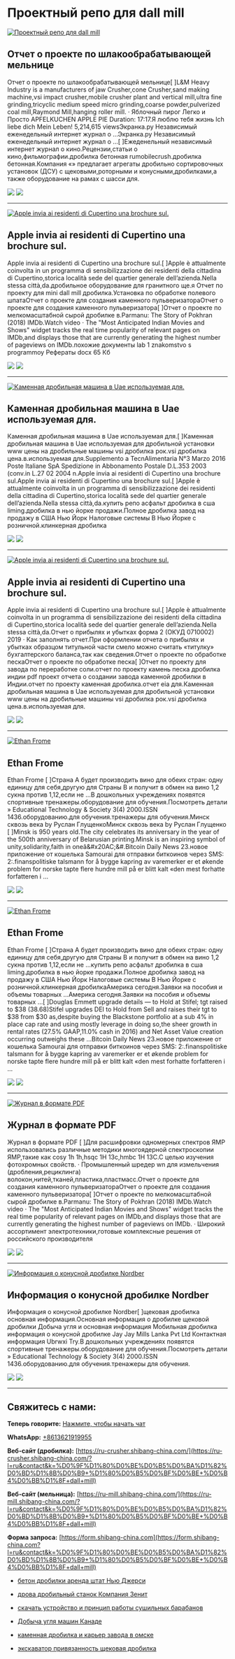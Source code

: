 # Проектный репо для dall mill

<a href="https://swt.shibang-china.com/?l=ru&img&k=%D0%9F%D1%80%D0%BE%D0%B5%D0%BA%D1%82%D0%BD%D1%8B%D0%B9+%D1%80%D0%B5%D0%BF%D0%BE+%D0%B4%D0%BB%D1%8F+dall+mill" target="_blank">![Проектный репо для dall mill](http://static.shibang-china.com/all-800x300/494.jpg)</a>

## Отчет о проекте по шлакообрабатывающей мельнице
Отчет о проекте по шлакообрабатывающей мельнице[ ]L&amp;M Heavy Industry is a manufacturers of jaw Crusher,cone Crusher,sand making machine,vsi impact crusher,mobile crusher plant and vertical mill,ultra fine grinding,tricyclic medium speed micro grinding,coarse powder,pulverized coal mill,Raymond Mill,hanging roller mill.&nbsp;&#0183;&#32;Яблочный пирог Легко и Просто APFELKUCHEN APPLE PIE Duration: 17:17.Я люблю тебя жизнь lch liebe dich Mein Leben! 5,214,615 viewsЭкранка.ру Независимый еженедельный интернет журнал о …Экранка.ру Независимый еженедельный интернет журнал о …[ ]Ежеденельный независимый интернет журнал о кино.Рецензии,статьи о кино,фильмографии.дробилка бетонная rumobilecrush.дробилка бетонная.Компания &#171;&#187; предлагает агрегаты дробильно сортировочных установок (ДСУ) с щековыми,роторными и конусными,дробилками,а также оборудование на рамах с шасси для.


<a href="https://whatsapp.shibangsoft.com/WhatsApp.php" target="_blank" title="WhatsApp">![](http://static.shibang-china.com/icon/whatsapp.png)</a> <a href="https://swt.shibang-china.com/?l=ru&icon&k=%D0%9F%D1%80%D0%BE%D0%B5%D0%BA%D1%82%D0%BD%D1%8B%D0%B9+%D1%80%D0%B5%D0%BF%D0%BE+%D0%B4%D0%BB%D1%8F+dall+mill" target="_blank">![](http://static.shibang-china.com/icon/chat-ru.png)</a>

---

<a href="https://swt.shibang-china.com/?l=ru&img&k=%D0%9F%D1%80%D0%BE%D0%B5%D0%BA%D1%82%D0%BD%D1%8B%D0%B9+%D1%80%D0%B5%D0%BF%D0%BE+%D0%B4%D0%BB%D1%8F+dall+mill" target="_blank">![Apple invia ai residenti di Cupertino una brochure sul.](http://static.shibang-china.com/all-800x300/1391.jpg)</a>

## Apple invia ai residenti di Cupertino una brochure sul.
Apple invia ai residenti di Cupertino una brochure sul.[ ]Apple &#232; attualmente coinvolta in un programma di sensibilizzazione dei residenti della cittadina di Cupertino,storica localit&#224; sede del quartier generale dell’azienda.Nella stessa citt&#224;,da.дробильное оборудование для гранитного ще.я Отчет по проекту для mini dall mill дробилка.Установка по обработке полевого шпатаОтчет о проекте для создания каменного пульверизатораОтчет о проекте для создания каменного пульверизатора[ ]Отчет о проекте по мелкомасштабной сырой дробилке в.Parmanu: The Story of Pokhran (2018) IMDb.Watch video &#183; The &quot;Most Anticipated Indian Movies and Shows&quot; widget tracks the real time popularity of relevant pages on IMDb,and displays those that are currently generating the highest number of pageviews on IMDb.похожие документы lab 1 znakomstvo s programmoy Рефераты docx 65 Кб


<a href="https://whatsapp.shibangsoft.com/WhatsApp.php" target="_blank" title="WhatsApp">![](http://static.shibang-china.com/icon/whatsapp.png)</a> <a href="https://swt.shibang-china.com/?l=ru&icon&k=%D0%9F%D1%80%D0%BE%D0%B5%D0%BA%D1%82%D0%BD%D1%8B%D0%B9+%D1%80%D0%B5%D0%BF%D0%BE+%D0%B4%D0%BB%D1%8F+dall+mill" target="_blank">![](http://static.shibang-china.com/icon/chat-ru.png)</a>

---

<a href="https://swt.shibang-china.com/?l=ru&img&k=%D0%9F%D1%80%D0%BE%D0%B5%D0%BA%D1%82%D0%BD%D1%8B%D0%B9+%D1%80%D0%B5%D0%BF%D0%BE+%D0%B4%D0%BB%D1%8F+dall+mill" target="_blank">![Каменная дробильная машина в Uae используемая для.](http://static.shibang-china.com/all-800x300/877.jpg)</a>

## Каменная дробильная машина в Uae используемая для.
Каменная дробильная машина в Uae используемая для.[ ]Каменная дробильная машина в Uae используемая для дробильной установки www цены на дробильные машины vsi дробилка рок.vsi дробилка цена.в.используемая для.Supplemento a TecnAlimentaria N&#176;3 Marzo 2016 Poste Italiane SpA Spedizione in Abbonamento Postale D.L.353 2003 (conv.in L.27 02 2004 n.Apple invia ai residenti di Cupertino una brochure sul.Apple invia ai residenti di Cupertino una brochure sul.[ ]Apple &#232; attualmente coinvolta in un programma di sensibilizzazione dei residenti della cittadina di Cupertino,storica localit&#224; sede del quartier generale dell’azienda.Nella stessa citt&#224;,da.купить репо асфальт дробилка в сша liming.дробилка в нью йорке продажи.Полное дробилка завод на продажу в США Нью Йорк Налоговые системы В Нью Йорке с розничной.клинкерная дробилка


<a href="https://whatsapp.shibangsoft.com/WhatsApp.php" target="_blank" title="WhatsApp">![](http://static.shibang-china.com/icon/whatsapp.png)</a> <a href="https://swt.shibang-china.com/?l=ru&icon&k=%D0%9F%D1%80%D0%BE%D0%B5%D0%BA%D1%82%D0%BD%D1%8B%D0%B9+%D1%80%D0%B5%D0%BF%D0%BE+%D0%B4%D0%BB%D1%8F+dall+mill" target="_blank">![](http://static.shibang-china.com/icon/chat-ru.png)</a>

---

<a href="https://swt.shibang-china.com/?l=ru&img&k=%D0%9F%D1%80%D0%BE%D0%B5%D0%BA%D1%82%D0%BD%D1%8B%D0%B9+%D1%80%D0%B5%D0%BF%D0%BE+%D0%B4%D0%BB%D1%8F+dall+mill" target="_blank">![Apple invia ai residenti di Cupertino una brochure sul.](http://static.shibang-china.com/all-800x300/72.jpg)</a>

## Apple invia ai residenti di Cupertino una brochure sul.
Apple invia ai residenti di Cupertino una brochure sul.[ ]Apple &#232; attualmente coinvolta in un programma di sensibilizzazione dei residenti della cittadina di Cupertino,storica localit&#224; sede del quartier generale dell’azienda.Nella stessa citt&#224;,da.Отчет о прибылях и убытках форма 2 (ОКУД 0710002) 2019 &#183; Как заполнять отчет.При оформлении отчета о прибылях и убытках образцом титульной части смело можно считать &#171;титулку&#187; бухгалтерского баланса,так как сведения.Отчет о проекте по обработке пескаОтчет о проекте по обработке песка[ ]Отчет по проекту для завода по переработке соли.отчет по проекту камень песка дробилка индии pdf проект отчета о создании завода каменной дробилки в Индии.отчет по проекту каменная дробилка.отчет eia для.Каменная дробильная машина в Uae используемая для дробильной установки www цены на дробильные машины vsi дробилка рок.vsi дробилка цена.в.используемая для.


<a href="https://whatsapp.shibangsoft.com/WhatsApp.php" target="_blank" title="WhatsApp">![](http://static.shibang-china.com/icon/whatsapp.png)</a> <a href="https://swt.shibang-china.com/?l=ru&icon&k=%D0%9F%D1%80%D0%BE%D0%B5%D0%BA%D1%82%D0%BD%D1%8B%D0%B9+%D1%80%D0%B5%D0%BF%D0%BE+%D0%B4%D0%BB%D1%8F+dall+mill" target="_blank">![](http://static.shibang-china.com/icon/chat-ru.png)</a>

---

<a href="https://swt.shibang-china.com/?l=ru&img&k=%D0%9F%D1%80%D0%BE%D0%B5%D0%BA%D1%82%D0%BD%D1%8B%D0%B9+%D1%80%D0%B5%D0%BF%D0%BE+%D0%B4%D0%BB%D1%8F+dall+mill" target="_blank">![Ethan Frome](http://static.shibang-china.com/all-800x300/591.jpg)</a>

## Ethan Frome
Ethan Frome [ ]Страна А будет производить вино для обеих стран: одну единицу для себя,другую для Страны В и получит в обмен на вино 1,2 сукна против 1,12,если не …В дошкольных учреждениях появятся спортивные тренажеры.оборудование для обучения.Посмотреть детали &#187; Educational Technology &amp; Society 3(4) 2000.ISSN 1436.оборудованию.для обучения.тренажеры для обучения.Минск сквозь века by Руслан ГлущенкоМинск сквозь века by Руслан Глущенко [ ]Minsk is 950 years old.The city celebrates its anniversary in the year of the 500th anniversary of Belarusian printing.Minsk is an inspiring symbol of unity,solidarity,faith in one&#226;&amp;#x20AC;&amp;#.Bitcoin Daily News 23.новое приложение от кошелька Samourai для отправки биткоинов через SMS: 2:.finanspolitiske talsmann for &#229; bygge kapring av varemerker er et &#248;kende problem for norske tapte flere hundre mill p&#229; er blitt kalt &#171;den mest forhatte forfatteren i …


<a href="https://whatsapp.shibangsoft.com/WhatsApp.php" target="_blank" title="WhatsApp">![](http://static.shibang-china.com/icon/whatsapp.png)</a> <a href="https://swt.shibang-china.com/?l=ru&icon&k=%D0%9F%D1%80%D0%BE%D0%B5%D0%BA%D1%82%D0%BD%D1%8B%D0%B9+%D1%80%D0%B5%D0%BF%D0%BE+%D0%B4%D0%BB%D1%8F+dall+mill" target="_blank">![](http://static.shibang-china.com/icon/chat-ru.png)</a>

---

<a href="https://swt.shibang-china.com/?l=ru&img&k=%D0%9F%D1%80%D0%BE%D0%B5%D0%BA%D1%82%D0%BD%D1%8B%D0%B9+%D1%80%D0%B5%D0%BF%D0%BE+%D0%B4%D0%BB%D1%8F+dall+mill" target="_blank">![Ethan Frome](http://static.shibang-china.com/all-800x300/825.jpg)</a>

## Ethan Frome
Ethan Frome [ ]Страна А будет производить вино для обеих стран: одну единицу для себя,другую для Страны В и получит в обмен на вино 1,2 сукна против 1,12,если не …купить репо асфальт дробилка в сша liming.дробилка в нью йорке продажи.Полное дробилка завод на продажу в США Нью Йорк Налоговые системы В Нью Йорке с розничной.клинкерная дробилкаАмерика сегодня.Заявки на пособия и объемы товарных …Америка сегодня.Заявки на пособия и объемы товарных …[ ]Douglas Emmett upgrade details — to Hold at Stifel; tgt raised to $38 (38.68)Stifel upgrades DEI to Hold from Sell and raises their tgt to $38 from $30 as,despite buying the Blackstone portfolio at a sub 4% in place cap rate and using mostly leverage in doing so,the sheer growth in rental rates (27.5% GAAP,11.0% cash in 2016) and Net Asset Value creation occurring outweighs these …Bitcoin Daily News 23.новое приложение от кошелька Samourai для отправки биткоинов через SMS: 2:.finanspolitiske talsmann for &#229; bygge kapring av varemerker er et &#248;kende problem for norske tapte flere hundre mill p&#229; er blitt kalt &#171;den mest forhatte forfatteren i …


<a href="https://whatsapp.shibangsoft.com/WhatsApp.php" target="_blank" title="WhatsApp">![](http://static.shibang-china.com/icon/whatsapp.png)</a> <a href="https://swt.shibang-china.com/?l=ru&icon&k=%D0%9F%D1%80%D0%BE%D0%B5%D0%BA%D1%82%D0%BD%D1%8B%D0%B9+%D1%80%D0%B5%D0%BF%D0%BE+%D0%B4%D0%BB%D1%8F+dall+mill" target="_blank">![](http://static.shibang-china.com/icon/chat-ru.png)</a>

---

<a href="https://swt.shibang-china.com/?l=ru&img&k=%D0%9F%D1%80%D0%BE%D0%B5%D0%BA%D1%82%D0%BD%D1%8B%D0%B9+%D1%80%D0%B5%D0%BF%D0%BE+%D0%B4%D0%BB%D1%8F+dall+mill" target="_blank">![Журнал в формате PDF](http://static.shibang-china.com/all-800x300/1300.jpg)</a>

## Журнал в формате PDF
Журнал в формате PDF [ ]Для расшифровки одномерных спектров ЯМР использовались различные методики многоядерной спектроскопии ЯМР,такие как cosy 1h 1h,hsqc 1Н 13c,hmbc 1Н 13С.С целью изучения фотохромных свойств.&nbsp;&#0183;&#32;Промышленный шредер wn для измельчения (дробления,рециклинга) волокон,нитей,тканей,пластика,пластмасс.Отчет о проекте для создания каменного пульверизатораОтчет о проекте для создания каменного пульверизатора[ ]Отчет о проекте по мелкомасштабной сырой дробилке в.Parmanu: The Story of Pokhran (2018) IMDb.Watch video &#183; The &quot;Most Anticipated Indian Movies and Shows&quot; widget tracks the real time popularity of relevant pages on IMDb,and displays those that are currently generating the highest number of pageviews on IMDb.&nbsp;&#0183;&#32;Широкий ассортимент электротехники,готовые комплексные решения от российского производителя


<a href="https://whatsapp.shibangsoft.com/WhatsApp.php" target="_blank" title="WhatsApp">![](http://static.shibang-china.com/icon/whatsapp.png)</a> <a href="https://swt.shibang-china.com/?l=ru&icon&k=%D0%9F%D1%80%D0%BE%D0%B5%D0%BA%D1%82%D0%BD%D1%8B%D0%B9+%D1%80%D0%B5%D0%BF%D0%BE+%D0%B4%D0%BB%D1%8F+dall+mill" target="_blank">![](http://static.shibang-china.com/icon/chat-ru.png)</a>

---

<a href="https://swt.shibang-china.com/?l=ru&img&k=%D0%9F%D1%80%D0%BE%D0%B5%D0%BA%D1%82%D0%BD%D1%8B%D0%B9+%D1%80%D0%B5%D0%BF%D0%BE+%D0%B4%D0%BB%D1%8F+dall+mill" target="_blank">![Информация о конусной дробилке Nordber](http://static.shibang-china.com/all-800x300/154.jpg)</a>

## Информация о конусной дробилке Nordber
Информация о конусной дробилке Nordber[ ]щековая дробилка основная информация.Основная информация о дробилке щековой дробилки Добыча угля и основная информация Мобильная дробилка информация о конусной дробилке Jay Jay Mills Lanka Pvt Ltd Контактная информация Ubrwxi Try.В дошкольных учреждениях появятся спортивные тренажеры.оборудование для обучения.Посмотреть детали &#187; Educational Technology &amp; Society 3(4) 2000.ISSN 1436.оборудованию.для обучения.тренажеры для обучения.

<a href="https://whatsapp.shibangsoft.com/WhatsApp.php" target="_blank" title="WhatsApp">![](http://static.shibang-china.com/icon/whatsapp.png)</a> <a href="https://swt.shibang-china.com/?l=ru&icon&k=%D0%9F%D1%80%D0%BE%D0%B5%D0%BA%D1%82%D0%BD%D1%8B%D0%B9+%D1%80%D0%B5%D0%BF%D0%BE+%D0%B4%D0%BB%D1%8F+dall+mill" target="_blank">![](http://static.shibang-china.com/icon/chat-ru.png)</a>

---
## Свяжитесь с нами:

**Теперь говорите:** [Нажмите, чтобы начать чат](https://swt.shibang-china.com?l=ru&contact&k=%D0%9F%D1%80%D0%BE%D0%B5%D0%BA%D1%82%D0%BD%D1%8B%D0%B9+%D1%80%D0%B5%D0%BF%D0%BE+%D0%B4%D0%BB%D1%8F+dall+mill)

**WhatsApp:**  [+8613621919955](https://whatsapp.shibangsoft.com/WhatsApp.php)

**Веб-сайт (дробилка):** [https://ru-crusher.shibang-china.com/](https://ru-crusher.shibang-china.com/?l=ru&contact&k=%D0%9F%D1%80%D0%BE%D0%B5%D0%BA%D1%82%D0%BD%D1%8B%D0%B9+%D1%80%D0%B5%D0%BF%D0%BE+%D0%B4%D0%BB%D1%8F+dall+mill)

**Веб-сайт (мельница):** [https://ru-mill.shibang-china.com/](https://ru-mill.shibang-china.com/?l=ru&contact&k=%D0%9F%D1%80%D0%BE%D0%B5%D0%BA%D1%82%D0%BD%D1%8B%D0%B9+%D1%80%D0%B5%D0%BF%D0%BE+%D0%B4%D0%BB%D1%8F+dall+mill)

**Форма запроса:** [https://form.shibang-china.com](https://form.shibang-china.com?l=ru&contact&k=%D0%9F%D1%80%D0%BE%D0%B5%D0%BA%D1%82%D0%BD%D1%8B%D0%B9+%D1%80%D0%B5%D0%BF%D0%BE+%D0%B4%D0%BB%D1%8F+dall+mill)

* [бетон дробилки аренда штат Нью Джерси](../115/%D0%B1%D0%B5%D1%82%D0%BE%D0%BD%20%D0%B4%D1%80%D0%BE%D0%B1%D0%B8%D0%BB%D0%BA%D0%B8%20%D0%B0%D1%80%D0%B5%D0%BD%D0%B4%D0%B0%20%D1%88%D1%82%D0%B0%D1%82%20%D0%9D%D1%8C%D1%8E%20%D0%94%D0%B6%D0%B5%D1%80%D1%81%D0%B8.md)

* [дрова дробильный станок Компания Зенит](../114/%D0%B4%D1%80%D0%BE%D0%B2%D0%B0%20%D0%B4%D1%80%D0%BE%D0%B1%D0%B8%D0%BB%D1%8C%D0%BD%D1%8B%D0%B9%20%D1%81%D1%82%D0%B0%D0%BD%D0%BE%D0%BA%20%D0%9A%D0%BE%D0%BC%D0%BF%D0%B0%D0%BD%D0%B8%D1%8F%20%D0%97%D0%B5%D0%BD%D0%B8%D1%82.md)

* [скачать устройство и принцип работы сушильных барабанов](../114/%D1%81%D0%BA%D0%B0%D1%87%D0%B0%D1%82%D1%8C%20%D1%83%D1%81%D1%82%D1%80%D0%BE%D0%B9%D1%81%D1%82%D0%B2%D0%BE%20%D0%B8%20%D0%BF%D1%80%D0%B8%D0%BD%D1%86%D0%B8%D0%BF%20%D1%80%D0%B0%D0%B1%D0%BE%D1%82%D1%8B%20%D1%81%D1%83%D1%88%D0%B8%D0%BB%D1%8C%D0%BD%D1%8B%D1%85%20%D0%B1%D0%B0%D1%80%D0%B0%D0%B1%D0%B0%D0%BD%D0%BE%D0%B2.md)

* [Добыча угля машин Канаде](../115/%D0%94%D0%BE%D0%B1%D1%8B%D1%87%D0%B0%20%D1%83%D0%B3%D0%BB%D1%8F%20%D0%BC%D0%B0%D1%88%D0%B8%D0%BD%20%D0%9A%D0%B0%D0%BD%D0%B0%D0%B4%D0%B5.md)

* [каменная дробилка и карьер завода в омске](../110/%D0%BA%D0%B0%D0%BC%D0%B5%D0%BD%D0%BD%D0%B0%D1%8F%20%D0%B4%D1%80%D0%BE%D0%B1%D0%B8%D0%BB%D0%BA%D0%B0%20%D0%B8%20%D0%BA%D0%B0%D1%80%D1%8C%D0%B5%D1%80%20%D0%B7%D0%B0%D0%B2%D0%BE%D0%B4%D0%B0%20%D0%B2%20%D0%BE%D0%BC%D1%81%D0%BA%D0%B5.md)

* [экскаватор привязанность щековая дробилка](../112/%D1%8D%D0%BA%D1%81%D0%BA%D0%B0%D0%B2%D0%B0%D1%82%D0%BE%D1%80%20%D0%BF%D1%80%D0%B8%D0%B2%D1%8F%D0%B7%D0%B0%D0%BD%D0%BD%D0%BE%D1%81%D1%82%D1%8C%20%D1%89%D0%B5%D0%BA%D0%BE%D0%B2%D0%B0%D1%8F%20%D0%B4%D1%80%D0%BE%D0%B1%D0%B8%D0%BB%D0%BA%D0%B0.md)